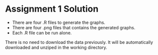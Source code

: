 # Assignment 1 Solution

* There are four .R files to generate the graphs.
* There are four .png files that contains the generated graphs.
* Each .R file can be run alone.

There is no need to download the data previously. It will be automatically downloaded and unziped in the working directory.
